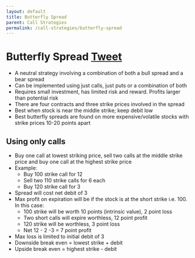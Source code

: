 ```yaml
---
layout: default
title: Butterfly Spread
parent: Call Strategies
permalink: /call-strategies/butterfly-spread
---
```

# Butterfly Spread <a href="https://twitter.com/share?ref_src=twsrc%5Etfw" class="twitter-share-button" data-text="Quick reference guide for Butterfly Spread #optionstrategy via #optionnotes" data-url="http://optionnotes.com/call-strategies/butterfly-spread" data-related="" data-show-count="false">Tweet</a><script async src="https://platform.twitter.com/widgets.js" charset="utf-8"></script>
- A neutral strategy involving a combination of both a bull spread and a bear spread
- Can be implemented using just calls, just puts or a combination of both
- Requires small investment, has limited risk and reward. Profits larger than potential risk
- There are four contracts and three strike prices involved in the spread
- Best when stock is near the middle strike; keep debit low
- Best butterfly spreads are found on more expensive/volatile stocks with strike prices 10-20 points apart

## Using only calls
- Buy one call at lowest striking price, sell two calls at the middle strike price and buy one call at the highest strike price
- Example: 
    - Buy 100 strike call for 12
    - Sell two 110 strike calls for 6 each
    - Buy 120 strike call for 3
- Spread will cost net debit of 3
- Max profit on expiration will be if the stock is at the short strike i.e. 100. In this case:
    - 100 strike will be worth 10 points (intrinsic value), 2 point loss
    - Two short calls will expire worthless, 12 point profit
    - 120 strike will be worthless, 3 point loss
    - Net 12 - 2 -3 = 7 point profit
- Max loss is limited to initial debit of 3
- Downside break even = lowest strike + debit
- Upside break even = highest strike - debit